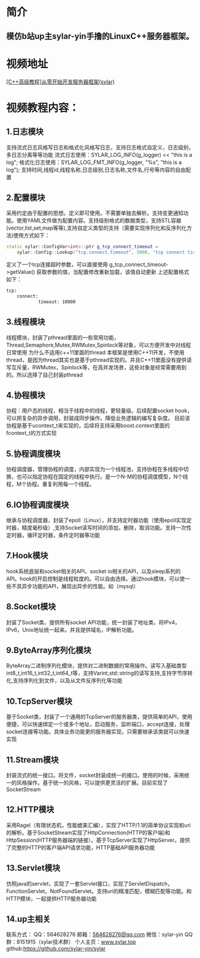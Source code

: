# 简介
## 模仿b站up主sylar-yin手撸的LinuxC++服务器框架。
# 视频地址
[\[C++高级教程\]从零开始开发服务器框架(sylar)](https://www.bilibili.com/video/av53602631/?from=www.sylar.top "")
# 视频教程内容：
## 1.日志模块
支持流式日志风格写日志和格式化风格写日志，支持日志格式自定义，日志级别，多日志分离等等功能
流式日志使用：SYLAR_LOG_INFO(g_logger) << "this is a log";
格式化日志使用：SYLAR_LOG_FMT_INFO(g_logger, "%s", "this is a log");
支持时间,线程id,线程名称,日志级别,日志名称,文件名,行号等内容的自由配置
## 2.配置模块
采用约定由于配置的思想。定义即可使用。不需要单独去解析。支持变更通知功能。使用YAML文件做为配置内容。支持级别格式的数据类型，支持STL容器(vector,list,set,map等等),支持自定义类型的支持（需要实现序列化和反序列化方法)使用方式如下：
```cpp
static sylar::ConfigVar<int>::ptr g_tcp_connect_timeout =
	sylar::Config::Lookup("tcp.connect.timeout", 5000, "tcp connect timeout");
```
定义了一个tcp连接超时参数，可以直接使用 g_tcp_connect_timeout->getValue() 获取参数的值，当配置修改重新加载，该值自动更新
上述配置格式如下：
```sh
tcp:
    connect:
            timeout: 10000
```
## 3.线程模块
线程模块，封装了pthread里面的一些常用功能，Thread,Semaphore,Mutex,RWMutex,Spinlock等对象，可以方便开发中对线程日常使用
为什么不适用c++11里面的thread
本框架是使用C++11开发，不使用thread，是因为thread其实也是基于pthread实现的。并且C++11里面没有提供读写互斥量，RWMutex，Spinlock等，在高并发场景，这些对象是经常需要用到的。所以选择了自己封装pthread
## 4.协程模块
协程：用户态的线程，相当于线程中的线程，更轻量级。后续配置socket hook，可以把复杂的异步调用，封装成同步操作。降低业务逻辑的编写复杂度。
目前该协程是基于ucontext_t来实现的，后续将支持采用boost.context里面的fcontext_t的方式实现
## 5.协程调度模块
协程调度器，管理协程的调度，内部实现为一个线程池，支持协程在多线程中切换，也可以指定协程在固定的线程中执行。是一个N-M的协程调度模型，N个线程，M个协程。重复利用每一个线程。
## 6.IO协程调度模块
继承与协程调度器，封装了epoll（Linux），并支持定时器功能（使用epoll实现定时器，精度毫秒级）,支持Socket读写时间的添加，删除，取消功能。支持一次性定时器，循环定时器，条件定时器等功能
## 7.Hook模块
hook系统底层和socket相关的API，socket io相关的API，以及sleep系列的API。hook的开启控制是线程粒度的。可以自由选择。通过hook模块，可以使一些不具异步功能的API，展现出异步的性能。如（mysql）
## 8.Socket模块
封装了Socket类，提供所有socket API功能，统一封装了地址类，将IPv4，IPv6，Unix地址统一起来。并且提供域名，IP解析功能。
## 9.ByteArray序列化模块
ByteArray二进制序列化模块，提供对二进制数据的常用操作。读写入基础类型int8_t,int16_t,int32_t,int64_t等，支持Varint,std::string的读写支持,支持字节序转化,支持序列化到文件，以及从文件反序列化等功能
## 10.TcpServer模块
基于Socket类，封装了一个通用的TcpServer的服务器类，提供简单的API，使用便捷，可以快速绑定一个或多个地址，启动服务，监听端口，accept连接，处理socket连接等功能。具体业务功能更的服务器实现，只需要继承该类就可以快速实现
## 11.Stream模块
封装流式的统一接口。将文件，socket封装成统一的接口。使用的时候，采用统一的风格操作。基于统一的风格，可以提供更灵活的扩展。目前实现了SocketStream
## 12.HTTP模块
采用Ragel（有限状态机，性能媲美汇编），实现了HTTP/1.1的简单协议实现和uri的解析。基于SocketStream实现了HttpConnection(HTTP的客户端)和HttpSession(HTTP服务器端的链接）。基于TcpServer实现了HttpServer。提供了完整的HTTP的客户端API请求功能，HTTP基础API服务器功能
## 13.Servlet模块
仿照java的servlet，实现了一套Servlet接口，实现了ServletDispatch，FunctionServlet。NotFoundServlet。支持uri的精准匹配，模糊匹配等功能。和HTTP模块，一起提供HTTP服务器功能
## 14.up主相关
联系方式：
 QQ：564628276
 邮箱：564628276@qq.com
 微信：sylar-yin
 QQ群：8151915（sylar技术群）
个人主页：www.sylar.top
github:https://github.com/sylar-yin/sylar